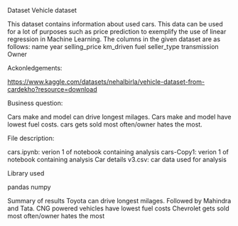 Dataset
Vehicle dataset

This dataset contains information about used cars.
This data can be used for a lot of purposes such as price prediction to exemplify the use of linear regression in Machine Learning.
The columns in the given dataset are as follows:
name
year
selling_price
km_driven
fuel
seller_type
transmission
Owner

Ackonledgements:

https://www.kaggle.com/datasets/nehalbirla/vehicle-dataset-from-cardekho?resource=download



Business question:

Cars make and model can drive longest milages.
Cars make and model have lowest fuel costs.
cars gets sold most often/owner hates the most.

File description:

cars.ipynb: verion 1 of notebook containing analysis
cars-Copy1: verion 1 of notebook containing analysis
Car details v3.csv: car data used for analysis

Library used

pandas
numpy

Summary of results
Toyota can drive longest milages. Followed by Mahindra and Tata.
CNG powered vehicles have lowest fuel costs
Chevrolet gets sold most often/owner hates the most
